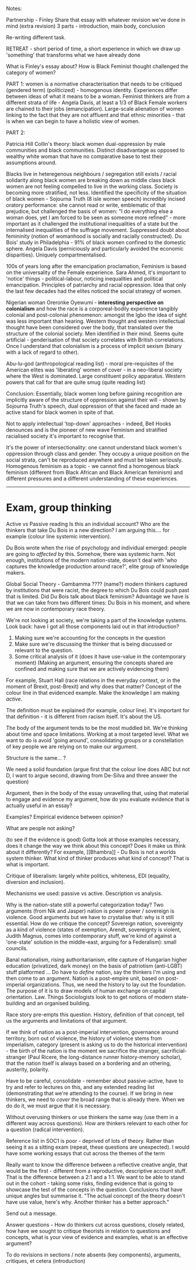 Notes:

Partnership - Finley
Share that essay with whatever revision we've done in mind (extra revision)
3 parts - introduction, main body, conclusion

Re-writing different task.

RETREAT - short period of time, a short experience in which we draw up 'something' that transforms what we have already done

What is Finley's essay about? How is Black Feminist thought challenged the category of women?

PART 1: women is a normative characterisation that needs to be critiqued (gendered term) (politicized) - homogenous identity. Experiences differ between ideas of what it means to be a woman. Feminist thinkers are from a different strata of life - Angela Davis, at least a 1/3 of Black Female workers are chained to their jobs (emancipation). Large-scale alienation of women linking to the fact that they are not affluent and that ethnic minorities - that is when we can begin to have a holistic view of women.

PART 2:

Patricia Hill Collin's theory: black women dual-oppression by male communities and black communities. Distinct disadvantage as opposed to wealthy white woman that have no comparative base to test their assumptions around.

Blacks live in heteregenous neighbours / segregation still exists / racial solidarity along black women are breaking down as middle class black women are not feeling compelled to live in the working class. Society is becoming more stratified, not less. Identified the specificity of the situation of black women - Sojourna Truth (8 isle women speech) incredibly incised oratory performance: she cannot read or write, emblematic of that prejudice, but challenged the basis of women: "I do everything else a woman does, yet I am forced to be seen as someone more refined" - more important as it challenged the institutional inequalities of a state but the internalised inequalities of the suffrage movement. Suppressed doubt about femininity (notion of womanhood is socially and racially constructed). Du Bois' study in Philadelphia - 91% of black women confined to the domestic sphere. Angela Davis (perniciously and particularly avoided the economic disparities). Uniquely compartmentalised.

100s of years long after the emancipation proclamation, Feminism is based on the universality of the Female experience. Sara Ahmed, it's important to 'notice' things - political-labour, noticing inequalities and political emancipation. Principles of patriarchy and racial oppression. Idea that only the last few decades had the elites noticed the social strategy of women.

Nigerian woman Oreronke Oyewumi - **interesting perspective on colonialism** and how the race is a corporeal-bodily experience tangibly colonial and post-colonial phenomenon: amongst the Igbo the idea of sight was less important than hearing. Western thought and western intellectual thought have been considered over the body, that translated over the structure of the colonial society. Men identified in their mind. Seems quite artificial - genderisation of that society correlates with British correlations. Once I understand that colonialism is a process of implicit sexism (binary with a lack of regard to other).

Abu-lu-god (anthropological reading list) - moral pre-requisites of the American elites was 'liberating' women of cover - in a neo-liberal society where the West is dominated. Large constituent policy apparatus. Western powers that call for that are quite smug (quite reading list)

Conclusion: Essentially, black women long before gaining recognition are implicitly aware of the structure of oppression against their will - shown by Sojourna Truth's speech, dual oppression of that she faced and made an active stand for black women in spite of that.

Not to apply intellectual 'top-down' approaches - indeed, Bell Hooks denounces and is the pioneer of new wave Feminism and stratified racialised society it's important to recognise that.

It's the power of intersectionality: one cannot understand black women's oppression through class and gender. They occupy a unique position on the social strata, can't be reproduced anywhere and must be taken seriously. Homogenous feminism as a topic - we cannot find a homogenous black feminism (different from Black African and Black American feminism) and different pressures and a different understanding of these experiences.

---

# Exam, group thinking

Active vs Passive reading
Is this an individual account? Who are the thinkers that take Du Bois in a new direction? I am arguing this.... for example (colour line systemic intervention).

Du Bois wrote when the rise of psychology and individual emerged: people are going to *affected* by this. Somehow, there was systemic harm. Not enough, institutions of the modern nation-state, doesn't deal with 'who captures the knowledge production around race?', elite group of knowledge makers.

Global Social Theory - Gambamma ???? (name?) modern thinkers captured by institutions that were racist, the degree to which Du Bois could push past that is limited. Did Du Bois talk about black feminism? Advantage we have is that we can take from two different times: Du Bois in his moment, and where we are now in contemporary race theory.

We're not looking at society, we're taking a part of the knowledge systems. Look back: have I got all those components laid out in that introduction?

1. Making sure we're accounting for the concepts in the question
2. Make sure we're discussing the thinker that is being discussed or relevant to the question.
3. Some critical analysis of it (does it have use-value in the contemporary moment) (Making an argument, ensuring the concepts shared are confined and making sure that we are actively evidencing them)

For example, Stuart Hall (race relations in the everyday context, or in the moment of Brexit, post-Brexit) and why does that matter? Concept of the colour line in that evidenced example. Make the knowledge I am making *active*.

The definition must be explained (for example, colour line). It's important for that definition - it is different from racism itself. It's about the US.

The body of the argument tends to be the most muddled bit. We're thinking about time and space limitations. Working at a most targeted level. What we want to do is avoid 'going around', consolidating groups or a constellation of key people we are relying on to make our argument.

Structure is the same... ?

We need a solid foundation (argue first that the colour line does ABC but not D, I want to argue second, drawing from De-Silva and three answer the question)

Argument, then in the body of the essay unravelling that, using that material to engage and evidence my argument, how do you evaluate evidence that is actually useful in an essay?

Examples? Empirical evidence between opinion?

What are people not asking?

(to see if the evidence is good) Gotta look at those examples necessary, does it change the way we think about this concept? Does it make us think about it differently? For example, [[Bhambra]] - Du Bois is not a worlds system thinker. What kind of thinker produces what kind of concept? That is what is important.

Critique of liberalism: largely white politics, whiteness, EDI (equality, diversion and inclusion).

Mechanisms we used: passive vs active. Description vs analysis.

Why is the nation-state still a powerful categorization today? Two arguments (from Nik and Jasper) nation is power power / sovereign is violence. Good arguments but we have to crystalise that: why is it still essential. How do we critique the concept? Sovereign nation, sovereignty as a kind of violence (states of exemption, Arendt, sovereignty is violent, Judith Magnus, comes into contemporary stuff, we're kind of against a 'one-state' solution in the middle-east, arguing for a Federalism): small councils.  

Banal nationalism, rising authoritarianism, elite capture of Hungarian higher education (privatized, dark money) on the basis of patriotism (anti-LGBT) stuff platformed ... Do have to *define* nation, say the thinkers I'm using and then come to an argument. Nation is a post-empire unit, based on post-imperial organizations. Thus, we need the history to lay out the foundation. The purpose of it is to draw models of human exchange on capital orientation. Law. Things Sociologists look to to get notions of modern state-building and an organised building.

Race story pre-empts this question. History, definition of that concept, tell us the arguments and limitations of that argument. 

If we think of nation as a post-imperial intervention, governance around territory, born out of violence, the history of violence stems from imperialism, category (present is asking us to do the historical intervention) - the birth of the nation is the moment we sacrifice the stranger, sacrificial-stranger (Paul Ricere, the long-distance runner history-memory scholar), that the nation itself is always based on a bordering and an othering, austerity, polarity. 

Have to be careful, consolidate - remember about passive-active, have to try and refer to lectures on this, and any extended reading list (demonstrating that we're attending to the course). If we bring in new thinkers, we need to *cover* the broad range that is already there. When we do do it, we must argue that it is necessary. 

Without overusing thinkers or use thinkers the same way (use them in a different way across questions). How are thinkers relevant to each other for a question (radical intervention). 

Reference list in SOC1 is poor - deprived of lots of theory. Rather than seeing it as a sitting exam (repeat, these questions are unexpected). I would have some working essays that cut across the themes of the term

Really want to know the difference between a reflective creative angle, that would be the first - different from a reproductive, descriptive account stuff. That is the difference between a 2:1 and a 1:1. We want to be able to stand out in the cohort - taking some risks, finding evidence that is going to showcase the test of the concepts in the question. Conclusions that have unique angles but summarise it. "The actual concept of the theory doesn't have use value, here's why. Another thinker has a better approach."

Send out a message. 

Answer questions - How do thinkers cut across questions, closely related, how have we sought to critique theorists in relation to questions and concepts, what is your view of evidence and examples, what is an effective argument?

To do revisions in sections / note absents (key components), arguments, critiques, et cetera (introduction)


